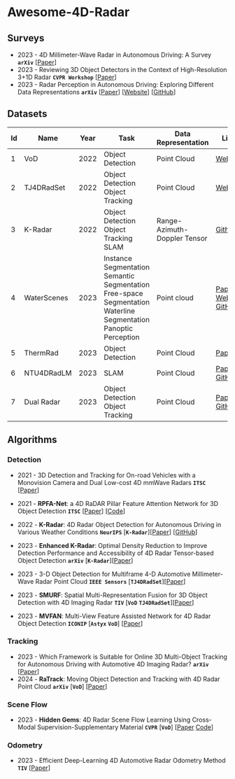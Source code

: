 # Awesome-4D-Radar

## Surveys
* 2023 - 4D Millimeter-Wave Radar in Autonomous Driving: A Survey __`arXiv`__ [[Paper](https://arxiv.org/abs/2306.04242)]
* 2023 - Reviewing 3D Object Detectors in the Context of High-Resolution 3+1D Radar __`CVPR Workshop`__ [[Paper](https://arxiv.org/abs/2308.05478)]
* 2023 - Radar Perception in Autonomous Driving: Exploring Different Data Representations __`arXiv`__ [[Paper](https://arxiv.org/abs/2312.04861)] [[Website](https://radar-camera-fusion.github.io/radar)] [[GitHub](https://github.com/Radar-Camera-Fusion/Awesome-Radar-Perception)]

## Datasets
| Id | Name             | Year | Task                 | Data Representation               | Link                 |
|----|------------------|------|---------------------|-----------------------------------------|-------------------------|
| 1 | VoD         | 2022 | Object Detection                         |  Point Cloud                                             | [Website](https://tudelft-iv.github.io/view-of-delft-dataset/)  |
| 2 | TJ4DRadSet  | 2022 | Object Detection<br>Object Tracking                |  Point Cloud                                                                                                               | [Website](https://github.com/TJRadarLab/TJ4DRadSet)  |
| 3 | K-Radar     | 2022 | Object Detection<br>Object Tracking<br>SLAM          |  Range-Azimuth-Doppler Tensor                 | [Github](https://github.com/kaist-avelab/k-radar)  |
| 4 | WaterScenes    | 2023 | Instance Segmentation<br>Semantic Segmentation<br>Free-space Segmentation<br>Waterline Segmentation<br>Panoptic Perception             |  Point cloud                                                           |  [Paper](https://arxiv.org/abs/2307.06505) [Website](https://waterscenes.github.io) [GitHub](https://github.com/waterscenes/waterscenes) |
| 5 | ThermRad | 2023 | Object Detection|  Point Cloud | [Paper](https://arxiv.org/abs/2308.10161)|
| 6 | NTU4DRadLM | 2023 | SLAM |  Point Cloud | [Paper](https://arxiv.org/abs/2310.0760) [GitHub](https://github.com/adept-thu/Dual-Radar)|
| 7 | Dual Radar | 2023 | Object Detection<br>Object Tracking | Point Cloud | [Paper](https://arxiv.org/abs/2310.0760) [GitHub](https://github.com/adept-thu/Dual-Radar)|

## Algorithms

### Detection 
* 2021 - 3D Detection and Tracking for On-road Vehicles with a Monovision Camera and Dual Low-cost 4D mmWave Radars __`ITSC`__ [[Paper](https://ieeexplore.ieee.org/abstract/document/9564904)]
* 2021 - **RPFA-Net**: a 4D RaDAR Pillar Feature Attention Network for 3D Object Detection __`ITSC`__ [[Paper](https://ieeexplore.ieee.org/abstract/document/9564754)] [[Code](https://github.com/adept-thu/RPFA-Net)]
* 2022 - **K-Radar**: 4D Radar Object Detection for Autonomous Driving in Various Weather Conditions  __`NeurIPS`__ [__`K-Radar`__][[Paper](https://proceedings.neurips.cc/paper_files/paper/2022/hash/185fdf627eaae2abab36205dcd19b817-Abstract-Datasets_and_Benchmarks.html)] [[GitHub](https://github.com/kaist-avelab/k-radar)]
* 2023 - **Enhanced K-Radar**: Optimal Density Reduction to Improve Detection Performance and Accessibility of 4D Radar Tensor-based Object Detection __`arXiv`__ [__`K-Radar`__][[Paper](https://arxiv.org/abs/2303.06342)]

* 2023 - 3-D Object Detection for Multiframe 4-D Automotive Millimeter-Wave Radar Point Cloud __`IEEE Sensors`__ [__`TJ4DRadSet`__][[Paper](https://ieeexplore.ieee.org/abstract/document/9944629)]
* 2023 - **SMURF**: Spatial Multi-Representation Fusion for 3D Object Detection with 4D Imaging Radar __`TIV`__ [__`VoD`__ __`TJ4DRadSet`__][[Paper](https://ieeexplore.ieee.org/abstract/document/10274127)]
* 2023 - **MVFAN**: Multi-View Feature Assisted Network for 4D Radar Object Detection __`ICONIP`__ [__`Astyx`__ __`VoD`__] [[Paper](https://arxiv.org/abs/2310.16389)]


### Tracking
* 2023 - Which Framework is Suitable for Online 3D Multi-Object Tracking for Autonomous Driving with Automotive 4D Imaging Radar? __`arXiv`__ [[Paper](https://arxiv.org/abs/2309.06036)]
* 2024 - **RaTrack**: Moving Object Detection and Tracking with 4D Radar Point Cloud  __`arXiv`__ [__`VoD`__] [[Paper](https://arxiv.org/abs/2309.09737)]

### Scene Flow
* 2023 - **Hidden Gems**: 4D Radar Scene Flow Learning Using Cross-Modal Supervision-Supplementary Material __`CVPR`__ [__`VoD`__] [[Paper](https://openaccess.thecvf.com/content/CVPR2023/html/Ding_Hidden_Gems_4D_Radar_Scene_Flow_Learning_Using_Cross-Modal_Supervision_CVPR_2023_paper.html) [Code](https://github.com/Toytiny/CMFlow)]

### Odometry
* 2023 - Efficient Deep-Learning 4D Automotive Radar Odometry Method __`TIV`__ [[Paper](https://ieeexplore.ieee.org/abstract/document/10237296)]





